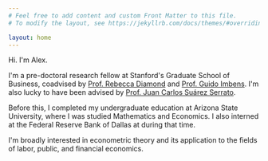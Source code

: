```yaml
---
# Feel free to add content and custom Front Matter to this file.
# To modify the layout, see https://jekyllrb.com/docs/themes/#overriding-theme-defaults

layout: home
---
```


Hi. I'm Alex.

I'm a pre-doctoral research fellow at Stanford's Graduate School of Business, coadvised by 
[Prof. Rebecca Diamond](https://www.rebecca-diamond.com/) and
[Prof. Guido Imbens](https://gsb-faculty.stanford.edu/guido-w-imbens/).
I'm also lucky to have been advised by
[Prof. Juan Carlos Suárez Serrato](https://www.jcsuarez.com/).

Before this, I completed my undergraduate education at Arizona State University, where I
was studied Mathematics and Economics. I also interned at the Federal Reserve Bank of Dallas
at during that time.

I'm broadly interested in econometric theory and its application to
the fields of labor, public, and financial economics.